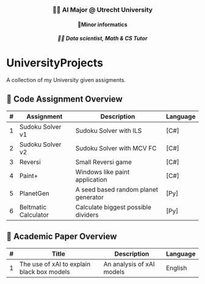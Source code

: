 <h3 align="center">👨‍🎓 AI Major @ Utrecht University</h3>
<h4 align="center">📘Minor informatics</h4>
<h5 align="center">👨‍🏫 Data scientist, Math & CS Tutor</h5>


# UniversityProjects
A collection of my University given assigments.

## 📂 Code Assignment Overview

| #  | Assignment    | Description                        | Language  |
|----|-------------------|--------------------------------|--------------|
| 1  | Sudoku Solver v1  | Sudoku Solver with ILS         | [C#]      |
| 2  | Sudoku Solver v2  | Sudoku Solver with MCV FC      | [C#]      |
| 3  | Reversi           | Small Reversi game             | [C#]      |
| 4  | Paint+   | Windows like paint application      | [C#]      |
| 5  | PlanetGen   | A seed based random planet generator    | [Py]      |
| 6  | Beltmatic Calculator  | Calculate biggest possible dividers      | [Py]      |

## 📝 Academic Paper Overview

| #  | Title    | Description                        | Language  |
|----|-------------------|--------------------------------|--------------|
| 1 | The use of xAI to explain black box models | An analysis of xAI models | English |


